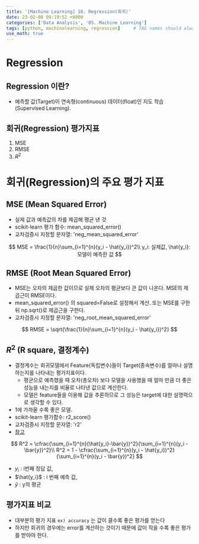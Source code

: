 ```yaml
---
title: '[Machine Learning] 10. Regression(회귀)'
date: 23-02-08 09:19:52 +0800
categories: ['Data Analysis', '05. Machine Learning']
tags: [python, machinelearning, regression]     # TAG names should always be lowercase
use_math: true
---
```



# Regression
## Regression 이란?
- 예측할 값(Target)이 연속형(continuous) 데이터(float)인 지도 학습(Supervised Learning).
## 회귀(Regression) 평가지표
1. MSE
2. RMSE
3. ${R^2}$

# 회귀(Regression)의 주요 평가 지표
## MSE (Mean Squared Error)
- 실제 값과 예측값의 차를 제곱해 평균 낸 것
- scikit-learn 평가 함수: mean_squared_error()
- 교차검증시 지정할 문자열: 'neg_mean_squared_error'

$$
MSE = \frac{1}{n}\sum_{i=1}^{n}(y_i - \hat{y_i})^2\\
y_i: 실제값, \hat{y_i}: 모델이 예측한 값
$$

## RMSE (Root Mean Squared Error)
- MSE는 오차의 제곱한 값이므로 실제 오차의 평균보다 큰 값이 나온다.  MSE의 제곱근이 RMSE이다.
- mean_squared_error() 의 squared=False로 설정해서 계산. 또는 MSE를 구한 뒤 np.sqrt()로 제곱근을 구한다.
- 교차검증시 지정할 문자열: 'neg_root_mean_squared_error'

$$
RMSE = \sqrt{\frac{1}{n}\sum_{i=1}^{n}(y_i - \hat{y_i})^2}
$$

## $R^2$ (R square, 결정계수)
- 결정계수는 회귀모델에서 Feature(독립변수)들이 Target(종속변수)를 얼마나 설명하는지를 나타내는 평가지표이다.
    - 평균으로 예측했을 때 오차(총오차) 보다 모델을 사용했을 때 얼마 만큼 더 좋은 성능을 내는지를 비율로 나타낸 값으로 계산한다.
    - 모델은 feature들을 이용해 값을 추론하므로 그 성능은 target에 대한 설명력으로 생각할 수 있다.
- 1에 가까울 수록 좋은 모델.
- scikit-learn 평가함수: r2_score()
- 교차검증시 지정할 문자열: 'r2'
- [참고](https://ko.khanacademy.org/math/statistics-probability/describing-relationships-quantitative-data/assessing-the-fit-in-least-squares-regression/a/r-squared-intuition)

$$
R^2 = \cfrac{\sum_{i=1}^{n}(\hat{y_i}-\bar{y})^2}{\sum_{i=1}^{n}(y_i - \bar{y})^2}\\
R^2 = 1 - \cfrac{\sum_{i=1}^{n}(y_i - \hat{y_i})^2}{\sum_{i=1}^{n}(y_i - \bar{y})^2}
$$

- $y_i$ : i번째 정답 값, 
- $\hat{y_i}$ : i 번째 예측 값, 
- $\bar{y}$ : y의 평균  


## 평가지표 비교
- 대부분의 평가 지표 `ex) accuracy` 는 값이 클수록 좋은 평가를 얻는다
- 하지만 회귀의 경우에는 error를 계산하는 것이기 때문에 값이 작을 수록 좋은 평가를 받아야 한다.